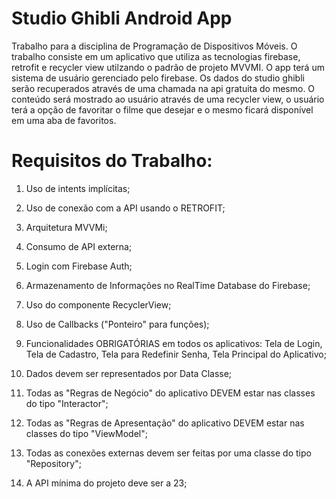 # Studio Ghibli Android App 

  Trabalho para a disciplina de Programação de Dispositivos Móveis. O trabalho consiste em um aplicativo que utiliza as tecnologias firebase, retrofit e recycler view utilzando o padrão de projeto MVVMI.
  O app terá um sistema de usuário gerenciado pelo firebase. Os dados do studio ghibli serão recuperados através de uma chamada na api gratuita do mesmo. O conteúdo será mostrado ao usuário através de uma recycler view, o usuário terá a opção de favoritar o filme que desejar e o mesmo ficará disponível em uma aba de favoritos.
  
  
# Requisitos do Trabalho: 


1) Uso de intents implícitas;

2) Uso de conexão com a API usando o RETROFIT;

3) Arquitetura MVVMi;

4) Consumo de API externa;

5) Login com Firebase Auth;

6) Armazenamento de Informações no RealTime Database do Firebase;

7) Uso do componente RecyclerView;

8) Uso de Callbacks ("Ponteiro" para funções);

9) Funcionalidades OBRIGATÓRIAS em todos os aplicativos: Tela de Login, Tela de Cadastro, Tela para Redefinir Senha, Tela Principal do Aplicativo;

10) Dados devem ser representados por Data Classe;

11) Todas as "Regras de Negócio" do aplicativo DEVEM estar nas classes do tipo "Interactor";

12) Todas as "Regras de Apresentação" do aplicativo DEVEM estar nas classes do tipo "ViewModel";

13) Todas as conexões externas devem ser feitas por uma classe do tipo "Repository";

14) A API mínima do projeto deve ser a 23;
